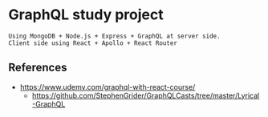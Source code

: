# GraphQL study project
    Using MongoDB + Node.js + Express + GraphQL at server side.
    Client side using React + Apollo + React Router


## References
- https://www.udemy.com/graphql-with-react-course/
    - https://github.com/StephenGrider/GraphQLCasts/tree/master/Lyrical-GraphQL

